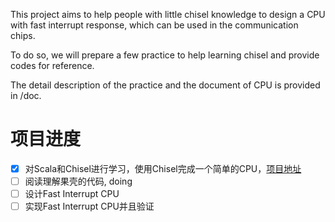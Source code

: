 This project aims to help people with little chisel knowledge to design a CPU with fast interrupt response, which can be used in the communication chips.

To do so, we will prepare a few practice to help learning chisel and provide codes for reference. 

The detail description of the practice and the document of CPU is provided in /doc. 



# 项目进度

- [x] 对Scala和Chisel进行学习，使用Chisel完成一个简单的CPU，[项目地址](/ScalaAndChisel)
- [ ] 阅读理解果壳的代码, doing
- [ ] 设计Fast Interrupt CPU
- [ ] 实现Fast Interrupt CPU并且验证
